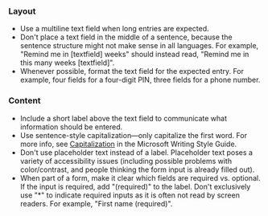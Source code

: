 ### Layout

- Use a multiline text field when long entries are expected.
- Don't place a text field in the middle of a sentence, because the sentence structure might not make sense in all languages. For example, "Remind me in [textfield] weeks" should instead read, "Remind me in this many weeks [textfield]".
- Whenever possible, format the text field for the expected entry. For example, four fields for a four-digit PIN, three fields for a phone number.

### Content

- Include a short label above the text field to communicate what information should be entered.
- Use sentence-style capitalization—only capitalize the first word. For more info, see [Capitalization](https://docs.microsoft.com/style-guide/capitalization) in the Microsoft Writing Style Guide.  
- Don't use placeholder text instead of a label. Placeholder text poses a variety of accessibility issues (including possible problems with color/contrast, and people thinking the form input is already filled out).
- When part of a form, make it clear which fields are required vs. optional. If the input is required, add "(required)" to the label. Don't exclusively use "\*" to indicate required inputs as it is often not read by screen readers. For example, "First name (required)".

